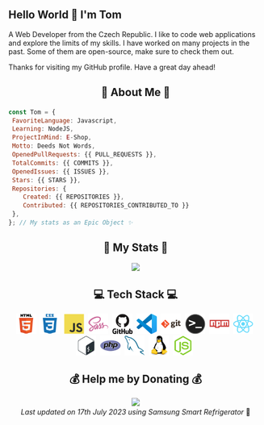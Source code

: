 ## Hello World 👋 I'm Tom
A Web Developer from the Czech Republic. I like to code web applications and explore the limits of my skills. I have worked on many projects in the past. Some of them are open-source, make sure to check them out.  

Thanks for visiting my GitHub profile. Have a great day ahead!

<h2 align="center"> 💫 About Me 💫</h2>

```js
const Tom = {
 FavoriteLanguage: Javascript,
 Learning: NodeJS,
 ProjectInMind: E-Shop,
 Motto: Deeds Not Words,
 OpenedPullRequests: {{ PULL_REQUESTS }},
 TotalCommits: {{ COMMITS }},
 OpenedIssues: {{ ISSUES }},
 Stars: {{ STARS }},
 Repositories: {
    Created: {{ REPOSITORIES }},
    Contributed: {{ REPOSITORIES_CONTRIBUTED_TO }}
 },
}; // My stats as an Epic Object ✨
```

<h2 align="center"> 🚀 My Stats 🚀</h2>

<div align="center">
<img src="https://github-readme-streak-stats.herokuapp.com/?user=wodosharlatan&theme=dark&hide_border=false">
</div>


<h2 align="center"> 💻 Tech Stack 💻 </h2>

<div align="center">
  <img src="https://github.com/devicons/devicon/blob/master/icons/html5/html5-original-wordmark.svg" title="HTML5" alt="HTML" width="40" height="40"/>&nbsp;
  <img src="https://github.com/devicons/devicon/blob/master/icons/css3/css3-plain-wordmark.svg"  title="CSS3" alt="CSS" width="40" height="40"/>&nbsp;
  <img src="https://github.com/devicons/devicon/blob/master/icons/javascript/javascript-original.svg"  title="JS" alt="JS" width="40" height="40"/>&nbsp;
  <img src="https://github.com/devicons/devicon/blob/master/icons/sass/sass-original.svg" title="Sass" alt="Sass" width="40" height="40"/>&nbsp;
  <img src="https://github.com/devicons/devicon/blob/master/icons/github/github-original-wordmark.svg" title="Github"  alt="Github" width="40"/>&nbsp;
  <img src="https://github.com/devicons/devicon/blob/master/icons/vscode/vscode-original.svg" title="Visual Studio Code" alt="Visual Studio Code" width="40" height="40"/>&nbsp;
  <img src="https://github.com/devicons/devicon/blob/master/icons/git/git-original-wordmark.svg" title="Git" alt="Git" width="40" height="40"/>&nbsp;
  <img src="https://raw.githubusercontent.com/github/explore/80688e429a7d4ef2fca1e82350fe8e3517d3494d/topics/terminal/terminal.png" title="Terminal" alt="Terminal" width="40" height="40"/>&nbsp;
  <img src="https://github.com/devicons/devicon/blob/master/icons/npm/npm-original-wordmark.svg" title="Npm" alt="Npm" width="40" height="40"/>&nbsp;
  <img src="https://github.com/devicons/devicon/blob/master/icons/react/react-original.svg" title="React" alt="React" width="40" height="40"/>&nbsp;
  <img src="https://github.com/devicons/devicon/blob/master/icons/bash/bash-original.svg" title="Bash" alt="Bash" width="40" height="40"/>&nbsp;
  <img src="https://github.com/devicons/devicon/blob/master/icons/php/php-original.svg" title="PHP" alt="PHP" width="40" height="40"/>&nbsp;
  <img src="https://github.com/devicons/devicon/blob/master/icons/mysql/mysql-original.svg" title="MySql" alt="MySql" width="40" height="40"/>&nbsp;
  <img src="https://github.com/devicons/devicon/blob/master/icons/linux/linux-original.svg" title="Linux" alt="Linux" width="40" height="40"/>&nbsp;
  <img src="https://github.com/devicons/devicon/blob/master/icons/nodejs/nodejs-original.svg" title="NodeJS" alt="NodeJS" width="40" height="40"/>&nbsp;
 
</div>



<h2 align="center"> 💰 Help me by Donating 💰 </h2>

<div align="center">
 <a href="https://buymeacoffee.com/bosic">
     <img src="https://img.shields.io/badge/Buy%20Me%20a%20Coffee-ffdd00?style=plastic&logo=buy-me-a-coffee&logoColor=black">
 </a>
</div>

<!-- Last updated on Mon Jul 17 2023 16:21:46 GMT+0000 (Coordinated Universal Time) ;-;-->
<div align="center">
<i>Last updated on 17th July 2023 using Samsung Smart Refrigerator</i> 🧊 
</div>
